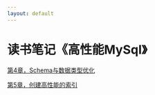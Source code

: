 ```yaml
---
layout: default
---
```


# 读书笔记《高性能MySql》

[第4章，Schema与数据类型优化](./note-high-performance-mysql-chapter4.html)

[第5章，创建高性能的索引](./note-high-performance-mysql-chapter5.html)
